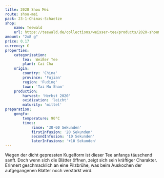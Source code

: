 ```yaml
---
title: 2020 Shou Mei
route: shou-mei
pack: 23-1-Chinas-Schaetze
shop:
    name: Teewald
    url: https://teewald.de/collections/weisser-tee/products/2020-shoumei-weisser-tee-perle
amount: "2x8 g"
price: 0.17
currency: €
properties:
    categorization:
        tea:  Weißer Tee
        plant: Cai Cha
    origin:
        country: 'China' 
        province: 'Fujian' 
        region: 'Fuding' 
        town: 'Tai Mu Shan'
    production:
        harvest: 'Herbst 2020'
        oxidization: 'leicht'
        maturity: 'mittel'
preparation:
    gongfu:
        temperature: 90°C
        times:
            rinse: '30-60 Sekunden'
            firstInfusion: '20 Sekunden'
            secondInfusion: '10 Sekunden'
            laterInfusions: '+10 Sekunden'
---
```

Wegen der dicht gepressten Kugelform ist dieser Tee anfangs täuschend sanft. Doch wenn sich die Blätter öffnen, zeigt sich sein kräftiger Charakter. Erinnert geschmacklich an eine Pilzbrühe, was beim Auskochen der aufgegangenen Blätter noch verstärkt wird.
